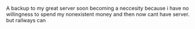 A backup to my great server soon becoming a neccesity because i have no willingness to spend my nonexistent money and then now cant have server. but railways can
